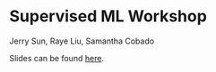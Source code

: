 # Supervised ML Workshop
Jerry Sun, Raye Liu, Samantha Cobado

Slides can be found [here](https://docs.google.com/presentation/d/1gjiLaJjbeJDYD4HQwyI7-Ce3vVsBclUhMrnkVPnZaIo/edit?usp=sharing).

